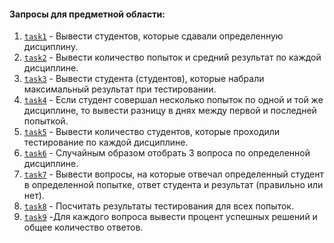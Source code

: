 #### Запросы для предметной области:

1. [`task1`](https://github.com/CostaVaryn/myDraft/tree/master/src/test/java/stepik/interactiveSQLtrainer/BDandSQLqueries/block1/task1.sql) - Вывести студентов, которые сдавали определенную дисциплину.
2. [`task2`](https://github.com/CostaVaryn/myDraft/tree/master/src/test/java/stepik/interactiveSQLtrainer/BDandSQLqueries/block1/task2.sql) - Вывести количество попыток и средний результат по каждой дисциплине.
3. [`task3`](https://github.com/CostaVaryn/myDraft/tree/master/src/test/java/stepik/interactiveSQLtrainer/BDandSQLqueries/block1/task3.sql) - Вывести студента (студентов), которые набрали максимальный результат при тестировании.
4. [`task4`](https://github.com/CostaVaryn/myDraft/tree/master/src/test/java/stepik/interactiveSQLtrainer/BDandSQLqueries/block1/task4.sql) - Если студент совершал несколько попыток по одной и той же дисциплине, то вывести разницу в днях между первой и последней попыткой.
5. [`task5`](https://github.com/CostaVaryn/myDraft/tree/master/src/test/java/stepik/interactiveSQLtrainer/BDandSQLqueries/block1/task5.sql) - Вывести количество студентов, которые проходили тестирование по каждой дисциплине.
6. [`task6`](https://github.com/CostaVaryn/myDraft/tree/master/src/test/java/stepik/interactiveSQLtrainer/BDandSQLqueries/block1/task6.sql) - Случайным образом отобрать 3 вопроса по определенной дисциплине.
7. [`task7`](https://github.com/CostaVaryn/myDraft/tree/master/src/test/java/stepik/interactiveSQLtrainer/BDandSQLqueries/block1/task7.sql) - Вывести вопросы, на которые отвечал определенный студент в определенной попытке, ответ студента и результат (правильно или нет).
8. [`task8`](https://github.com/CostaVaryn/myDraft/tree/master/src/test/java/stepik/interactiveSQLtrainer/BDandSQLqueries/block1/task8.sql) - Посчитать результаты тестирования для всех попыток.
9. [`task9`](https://github.com/CostaVaryn/myDraft/tree/master/src/test/java/stepik/interactiveSQLtrainer/BDandSQLqueries/block1/task9.sql) -Для каждого вопроса вывести процент успешных решений и общее количество ответов.